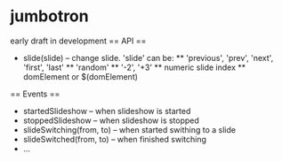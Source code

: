 jumbotron
=========
early draft
in development
== API ==
* slide(slide) – change slide. 'slide' can be:
** 'previous', 'prev', 'next', 'first', 'last'
** 'random'
** '-2', '+3'
** numeric slide index
** domElement or $(domElement)

== Events ==
* startedSlideshow – when slideshow is started
* stoppedSlideshow – when slideshow is stopped
* slideSwitching(from, to) – when started swithing to a slide
* slideSwitched(from, to) – when finished switching
* ...
